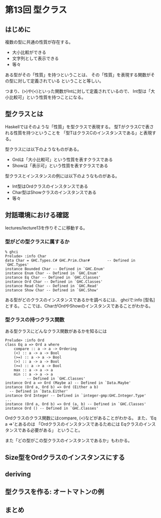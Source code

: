第13回 型クラス
===============

はじめに
--------

複数の型に共通の性質が存在する。

* 大小比較ができる
* 文字列として表示できる
* 等々

ある型がその「性質」を持つということは、
その「性質」を表現する関数がその型に対して定義されている
ということと等しい。

つまり、(>)や(<)といった関数がIntに対して定義されているので、
Int型は「大小比較可」という性質を持つことになる。

型クラスとは
------------

Haskellではそのような「性質」を型クラスで表現する。
型TがクラスCで表される性質を持つということを
「型TはクラスCのインスタンスである」と表現する。

型クラスには以下のようなものがある。

* Ordは「大小比較可」という性質を表すクラスである
* Showは「表示可」という性質を表すクラスである

型クラスとインスタンスの例には以下のようなものがある。

* Int型はOrdクラスのインスタンスである
* Char型はShowクラスのインスタンスである
* 等々

対話環境における確認
--------------------

lectures/lecture13を作りそこに移動する。

### 型がどの型クラスに属するか

    % ghci
    Prelude> :info Char
    data Char = GHC.Types.C# GHC.Prim.Char#        -- Defined in `GHC.Types'
    instance Bounded Char -- Defined in `GHC.Enum'
    instance Enum Char -- Defined in `GHC.Enum'
    instance Eq Char -- Defined in `GHC.Classes'
    instance Ord Char -- Defined in `GHC.Classes'
    instance Read Char -- Defined in `GHC.Read'
    instance Show Char -- Defined in `GHC.Show'

ある型がどのクラスのインスタンスであるかを調べるには、
ghciで:info [型名]とする。
ここでは、CharがOrdやShowのインスタンスであることがわかる。

### 型クラスの持つクラス関数

ある型クラスにどんなクラス関数があるかを知るには

    Prelude> :info Ord
    class Eq a => Ord a where
        compare :: a -> a -> Ordering
        (<) :: a -> a -> Bool
        (>=) :: a -> a -> Bool
        (>) :: a -> a -> Bool
        (>=) :: a -> a -> Bool
        max :: a -> a -> a
        min :: a -> a -> a
              -- Defined in `GHC.Classes'
    instance Ord a => Ord (Maybe a) -- Defined in `Data.Maybe'
    instance (Ord a, Ord b) => Ord (Either a b)
      -- Defined in `Data.Either'
    instance Ord Integer -- Defined in `integer-gmp:GHC.Integer.Type'
    ...
    instance (Ord a, Ord b) => Ord (a, b) -- Defined in `GHC.Classes'
    instance Ord () -- Defined in `GHC.Classes'

Ordクラスのクラス関数にはcompare, (<)などがあることがわかる。
また、'Eq a =>'とあるのは
「Ordクラスのインスタンスであるためには
Eqクラスのインスタンスである必要がある」
ということ。

また「どの型がこの型クラスのインスタンスであるか」もわかる。

Size型をOrdクラスのインスタンスにする
-------------------------------------

deriving
--------

型クラスを作る: オートマトンの例
--------------------------------

まとめ
------

